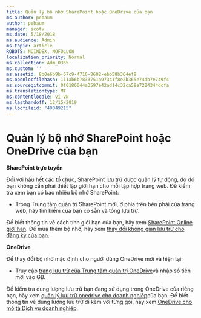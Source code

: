 ```yaml
---
title: Quản lý bộ nhớ SharePoint hoặc OneDrive của bạn
ms.author: pebaum
author: pebaum
manager: scotv
ms.date: 5/18/2018
ms.audience: Admin
ms.topic: article
ROBOTS: NOINDEX, NOFOLLOW
localization_priority: Normal
ms.collection: Adm_O365
ms.custom: ''
ms.assetid: 8b0e6b9b-67c9-4716-8602-ebb58b364ef9
ms.openlocfilehash: 111ab6b7833751a97341f8e2b365e74db7e749f4
ms.sourcegitcommit: 0f0186044a3597e42ad14c32ca58e7224344dcfa
ms.translationtype: MT
ms.contentlocale: vi-VN
ms.lasthandoff: 12/15/2019
ms.locfileid: "40049215"
---
```

# <a name="manage-your-sharepoint-or-onedrive-storage"></a>Quản lý bộ nhớ SharePoint hoặc OneDrive của bạn

 **SharePoint trực tuyến**
  
Đối với hầu hết các tổ chức, SharePoint lưu trữ được quản lý tự động, do đó bạn không cần phải thiết lập giới hạn cho mỗi tập hợp trang web. Để kiểm tra xem bạn có bao nhiêu bộ nhớ SharePoint:
  
- Trong Trung tâm quản trị SharePoint mới, ở phía trên bên phải của trang web, hãy tìm kiếm của bạn có sẵn và tổng lưu trữ.
    
Để biết thông tin về cách tính giới hạn của bạn, hãy xem [SharePoint Online giới hạn](https://go.microsoft.com/fwlink/p/?LinkID=856113). Để mua thêm bộ nhớ, hãy xem [thay đổi không gian lưu trữ cho đăng ký của bạn](https://go.microsoft.com/fwlink/?linkid=866428).
  
 **OneDrive**
  
Để thay đổi bộ nhớ mặc định cho người dùng OneDrive mới và hiện tại:
  
- Truy cập [trang lưu trữ của Trung tâm quản trị OneDrive](https://admin.onedrive.com/?v=StorageSettings)và nhập số tiền mới vào GB.
    
Để kiểm tra dung lượng lưu trữ bạn đang sử dụng trong OneDrive của riêng bạn, hãy xem [quản lý lưu trữ onedrive cho doanh nghiệp](https://go.microsoft.com/fwlink/?linkid=866429)của bạn. Để biết thông tin về dung lượng lưu trữ đi kèm với từng gói, hãy xem [OneDrive cho mô tả Dịch vụ doanh nghiệp](https://go.microsoft.com/fwlink/p/?LinkID=826071).
  

